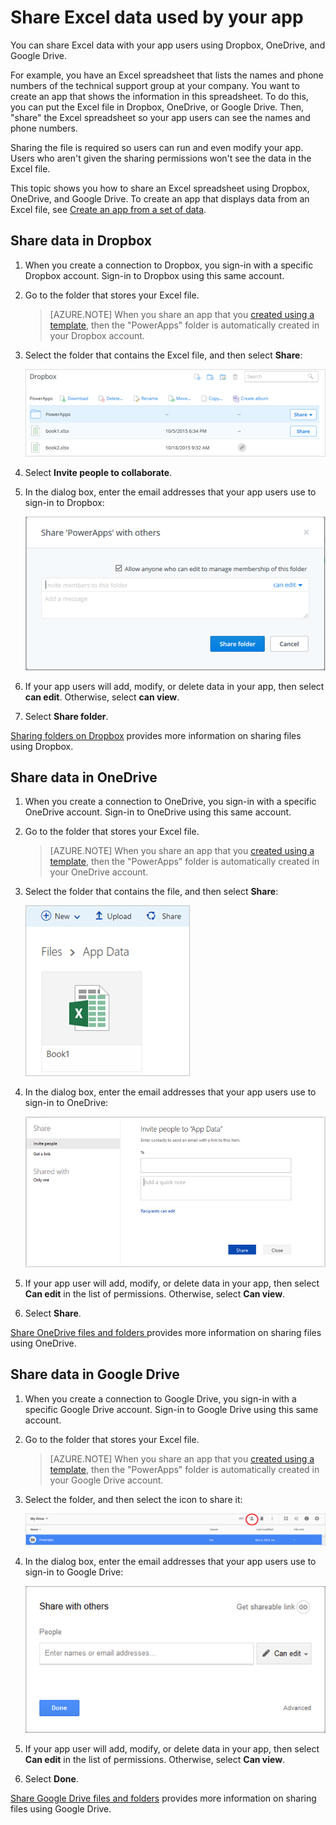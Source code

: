 <properties
    pageTitle="Share Excel files used by an app | Microsoft PowerApps"
    description="Share Excel files in Dropbox, OneDrive, and Google Drive. Users can edit and can view files and folders."
    services=""
    suite="powerapps"
    documentationCenter="na"
    authors="jamesol-msft"
    manager="erikre"
    editor=""
    tags=""
 />
<tags
    ms.service="powerapps"
    ms.devlang="na"
    ms.topic="article"
    ms.tgt_pltfrm="na"
    ms.workload="na"
    ms.date="04/19/2016"
    ms.author="jamesol"/>

# Share Excel data used by your app #

You can share Excel data with your app users using Dropbox, OneDrive, and Google Drive.

For example, you have an Excel spreadsheet that lists the names and phone numbers of the technical support group at your company. You want to create an app that shows the information in this spreadsheet. To do this, you can put the Excel file in Dropbox, OneDrive, or Google Drive. Then, "share" the Excel spreadsheet so your app users can see the names and phone numbers.

Sharing the file is required so users can run and even modify your app. Users who aren't given the sharing permissions won't see the data in the Excel file.

This topic shows you how to share an Excel spreadsheet using Dropbox, OneDrive, and Google Drive. To create an app that displays data from an Excel file, see [Create an app from a set of data](get-started-create-from-data.md).

## Share data in Dropbox ##

1. When you create a connection to Dropbox, you sign-in with a specific Dropbox account. Sign-in to Dropbox using this same account.

1. Go to the folder that stores your Excel file.

	> [AZURE.NOTE] When you share an app that you [created using a template](get-started-test-drive.md), then the "PowerApps" folder is automatically created in your Dropbox account.

1. Select the folder that contains the Excel file, and then select **Share**:  

	![Share command](./media/share-app-data/Dropbox-folder.png)

1. Select **Invite people to collaborate**.

1. In the dialog box, enter the email addresses that your app users use to sign-in to Dropbox:  

	![Specify a user](./media/share-app-data/Dropbox-folder-share.png)

1. If your app users will add, modify, or delete data in your app, then select **can edit**. Otherwise, select **can view**.

1. Select **Share folder**.

[Sharing folders on Dropbox](https://www.dropbox.com/en/help/19) provides more information on sharing files using Dropbox.


## Share data in OneDrive ##

1. When you create a connection to OneDrive, you sign-in with a specific OneDrive account. Sign-in to OneDrive using this same account.

1. Go to the folder that stores your Excel file.

	> [AZURE.NOTE] When you share an app that you [created using a template](get-started-test-drive.md), then the "PowerApps" folder is automatically created in your OneDrive account.

1. Select the folder that contains the file, and then select **Share**:  

	![Share command](./media/share-app-data/OneDrive-folder.png)

1. In the dialog box, enter the email addresses that your app users use to sign-in to OneDrive:  

	![Specify a user](./media/share-app-data/OneDrive-folder-share.png)

1. If your app user will add, modify, or delete data in your app, then select **Can edit** in the list of permissions. Otherwise, select **Can view**.

1. Select **Share**.

[Share OneDrive files and folders ](https://support.office.com/article/Share-OneDrive-files-and-folders-and-change-permissions-9fcc2f7d-de0c-4cec-93b0-a82024800c07) provides more information on sharing files using OneDrive.


## Share data in Google Drive ##

1. When you create a connection to Google Drive, you sign-in with a specific Google Drive account. Sign-in to Google Drive using this same account.

1. Go to the folder that stores your Excel file.

	> [AZURE.NOTE] When you share an app that you [created using a template](get-started-test-drive.md), then the "PowerApps" folder is automatically created in your Google Drive account.

1. Select the folder, and then select the icon to share it:  

	![Share command](./media/share-app-data/GoogleDrive-folder.png)

1. In the dialog box, enter the email addresses that your app users use to sign-in to Google Drive:  

	![Specify a user](./media/share-app-data/GoogleDrive-folder-share.png)

1. If your app user will add, modify, or delete data in your app, then select **Can edit** in the list of permissions. Otherwise, select **Can view**.

1. Select **Done**.

[Share Google Drive files and folders](https://support.google.com/drive/answer/2494822) provides more information on sharing files using Google Drive.
